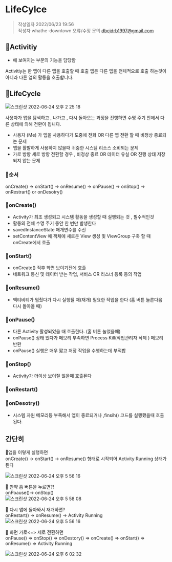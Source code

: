 # LifeCylce
> 작성일자 2022/06/23 19:56</br>
> 작성자 whathe-downtown
> 오류/수정 문의 dbcjdrb1997@gmail.com
## 🍎Activitiy
- 에 보여지는 부분의 기능을 담당함
<p>Activitiy는 한 앱이 다른 앱을 호출할 때 호출 앱은 다른 앱을 전체적으로 호출 하는것이 아니라 다른 앱의 활동을 호출합니다.</p>

## 🍎LifeCycle
![스크린샷 2022-06-24 오후 2 25 18](https://user-images.githubusercontent.com/70245821/175468174-ef797a1f-4ae1-40a6-aea6-0a74fba7ab4a.png)

사용자가 앱을 탐색하고 , 나가고 , 다시 돌아오는 과정을 진행하면 수명 주기 안에서 다른 상태에 의해 전환이 됩니다. 
- 사용자 (Me) 가 앱을 사용하다가 도중에 전화 OR 다른 앱 전환 할 때 비정상 종료되는 문제
- 앱을 활발하게 사용하지 않을때 귀중한 시스템 리소스 소비되는 문제
- 가로 방향 세로 방향 전환할 경우 , 비정상 종료 OR 데이터 유실 OR 진행 상태 저장되지 않는 문제 

### 🍏순서 
onCreate() -> onStart() -> onResume() -> onPause() -> onStop() -> onRestrart() or onDesotry()<br>

### 🍏onCreate() 
- Activity가 최조 생성되고 시스템 활동을 생성할 때 실행되는 것 , 필수적인것
- 활동의 전체 수명 주기 동안 한 번만 발생한다
- savedInstanceState 매개변수를 수신 
- setContentView 에 객체에 새로운 View 생성 및 ViewGroup 구축 할 때 onCreate에서 호출 

### 🍏onStart()
- onCreate() 직후 화면 보이기전에 호출
- 네트워크 통신 및 데이터 받는 작업, 서비스 OR 리스너 등록 등의 작업

### 🍏onResume()
- 액티비티가 멈췄다가 다시 실행될 때(재개) 필요한 작업을 한다  (홈 버튼 눌른다음 다시 돌아올 때)

### 🍏onPause()
- 다른 Activity 활성되었을 때 호출한다. (홈 버튼 눌었을때)
- onPause() 상태 있다가 메모리 부족하면 Process Kill(작업관리자 삭제 ) 메모리 반환
- onPause() 실행은 매우 짧고 저장 작업을 수행하는데 부적합 

### 🍏onStop()
- Activity가 더이상 보이질 않을때 호출된다
### 🍏onRestart()

### 🍏onDesotry()
- 시스템 자원 메모리등 부족해서 앱이 종료되거나 ,finsih() 코드를 실행했을때 호출된다.

## 간단히 


🍏앱을 이렇게 실행하면</br>
onCreate() -> onStart() -> onResume() 형태로 시작되어 Activity Running 상태가 된다</br>

![스크린샷 2022-06-24 오후 5 56 16](https://user-images.githubusercontent.com/70245821/175501005-339f9119-525c-410e-aa45-0a41f96f89f4.png)


🍏 만약 홈 버튼을 누르면?!</br>
onPoause()-> onStop()</br>
![스크린샷 2022-06-24 오후 5 58 08](https://user-images.githubusercontent.com/70245821/175501370-f6eafc6d-3ffd-43eb-b73f-27d12a961ba8.png)

🍏 다시 앱에 돌아와서 재개하면?</br>
onRestart() -> onResume() -> Activity Running</br>
![스크린샷 2022-06-24 오후 5 56 16](https://user-images.githubusercontent.com/70245821/175501005-339f9119-525c-410e-aa45-0a41f96f89f4.png)

🍏 화면 가로<=> 세로 전환하면</br>
onPause() => onStop() => onDestory() => onCreate() => onStart() => onResume() => Activity Running</br>

![스크린샷 2022-06-24 오후 6 02 32](https://user-images.githubusercontent.com/70245821/175502132-481a585e-67da-4dee-84e7-7e8e3324b450.png)

